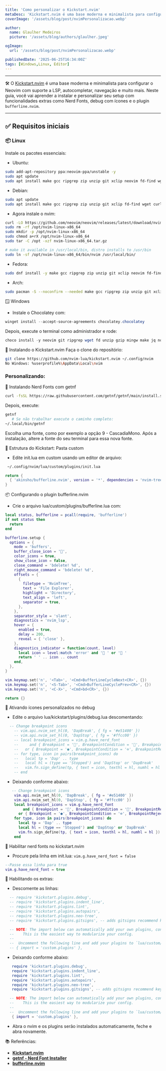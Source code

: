 ```yaml
---
title: 'Como personalizar o Kickstart.nvim'
metaDesc: 'Kickstart.nvim é uma base moderna e minimalista para configurar o Neovim com suporte a LSP, autocompletar, navegação e muito mais.'
coverImage: '/assets/blog/post/nvimPersonalizacao.webp'

author:
  name: Glaulher Medeiros
  picture: '/assets/blog/authors/glaulher.jpeg'

ogImage:
  url: '/assets/blog/post/nvimPersonalizacao.webp'

publishedDate: '2025-06-25T16:34:00Z'
tags: [Windows,Linux, Editor]
---
```


---


🛠️ O [Kickstart.nvim](https://github.com/nvim-lua/kickstart.nvim) é uma base moderna e minimalista para configurar o Neovim com suporte a LSP, autocompletar, navegação e muito mais. Neste guia, você vai aprender a instalar e personalizar seu setup com funcionalidades extras como Nerd Fonts, debug com ícones e o plugin `bufferline.nvim`.

---

## ✅ Requisitos iniciais

### 📦 Linux

Instale os pacotes essenciais:

- Ubuntu:
```bash
sudo add-apt-repository ppa:neovim-ppa/unstable -y
sudo apt update
sudo apt install make gcc ripgrep zip unzip git xclip neovim fd-find wget curl wl-clipboard
```

- Debian:
```bash
sudo apt update
sudo apt install make gcc ripgrep zip unzip git xclip fd-find wget curl wl-clipboard
```

- Agora instale o nvim:
```bash
curl -LO https://github.com/neovim/neovim/releases/latest/download/nvim-linux-x86_64.tar.gz
sudo rm -rf /opt/nvim-linux-x86_64
sudo mkdir -p /opt/nvim-linux-x86_64
sudo chmod a+rX /opt/nvim-linux-x86_64
sudo tar -C /opt -xzf nvim-linux-x86_64.tar.gz

# make it available in /usr/local/bin, distro installs to /usr/bin
sudo ln -sf /opt/nvim-linux-x86_64/bin/nvim /usr/local/bin/
```

- Fedora:
```bash
sudo dnf install -y make gcc ripgrep zip unzip git xclip neovim fd-find wget curl wl-clipboard
```
- Arch:
```bash
sudo pacman -S --noconfirm --needed make gcc ripgrep zip unzip git xclip neovim fd-find wget curl wl-clipboard
```


🪟 Windows
- Instale o Chocolatey com:

```powershell
winget install --accept-source-agreements chocolatey.chocolatey
```
Depois, execute o terminal como administrador e rode:

```powershell
choco install -y neovim git ripgrep wget fd unzip gzip mingw make jq nodejs-lts luarocks llvm
```
🚀 Instalando o Kickstart.nvim
Faça o clone do repositório:

```bash
git clone https://github.com/nvim-lua/kickstart.nvim ~/.config/nvim
No Windows: %userprofile%\AppData\Local\nvim
```



### Personalizando:

🎨 Instalando Nerd Fonts com getnf
```bash
curl -fsSL https://raw.githubusercontent.com/getnf/getnf/main/install.sh | bash
```

Depois, execute:
```bash
getnf
   # Se não trabalhar execute o caminho completo:
~/.local/bin/getnf
```

Escolha uma fonte, como por exemplo a opção 9 - CascadiaMono. Após a instalação, altere a fonte do seu terminal para essa nova fonte.



🧠 Estrutura do Kickstart: Pasta custom

- Edite init.lua em custom usando um editor de arquivo:
```bash
 ~/.config/nvim/lua/custom/plugins/init.lua
```

```lua
return {
  { 'akinsho/bufferline.nvim', version = '*', dependencies = 'nvim-tree/nvim-web-devicons' },
}
```
📦 Configurando o plugin bufferline.nvim
- Crie o arquivo lua/custom/plugins/bufferline.lua com:

```lua
local status, bufferline = pcall(require, 'bufferline')
if not status then
  return
end

bufferline.setup {
  options = {
    mode = 'buffers',
    buffer_close_icon = '',
    color_icons = true,
    show_close_icon = false,
    close_command = 'bdelete! %d',
    right_mouse_command = 'bdelete! %d',
    offsets = {
      {
        filetype = 'NvimTree',
        text = 'File Explorer',
        highlight = 'Directory',
        text_align = 'left',
        separator = true,
      },
    },
    separator_style = 'slant',
    diagnostics = 'nvim_lsp',
    hover = {
      enabled = true,
      delay = 200,
      reveal = { 'close' },
    },
    diagnostics_indicator = function(count, level)
      local icon = level:match 'error' and ' ' or ' '
      return ' ' .. icon .. count
    end,
  },
}

vim.keymap.set('n', '<Tab>', '<Cmd>BufferLineCycleNext<CR>', {})
vim.keymap.set('n', '<S-Tab>', '<Cmd>BufferLineCyclePrev<CR>', {})
vim.keymap.set('n', '<C-X>', '<Cmd>bd<CR>', {})

return {}
```
🐞 Ativando ícones personalizados no debug
- Edite o arquivo lua/kickstart/plugins/debug.lua descomentando:

```lua
  -- Change breakpoint icons
    -- vim.api.nvim_set_hl(0, 'DapBreak', { fg = '#e51400' })
    -- vim.api.nvim_set_hl(0, 'DapStop', { fg = '#ffcc00' })
    -- local breakpoint_icons = vim.g.have_nerd_font
    --     and { Breakpoint = '', BreakpointCondition = '', BreakpointRejected = '', LogPoint = '', Stopped = '' }
    --   or { Breakpoint = '●', BreakpointCondition = '⊜', BreakpointRejected = '⊘', LogPoint = '◆', Stopped = '⭔' }
    -- for type, icon in pairs(breakpoint_icons) do
    --   local tp = 'Dap' .. type
    --   local hl = (type == 'Stopped') and 'DapStop' or 'DapBreak'
    --   vim.fn.sign_define(tp, { text = icon, texthl = hl, numhl = hl })
    -- end
```
- Deixando conforme abaixo:

```lua
   -- Change breakpoint icons
    vim.api.nvim_set_hl(0, 'DapBreak', { fg = '#e51400' })
    vim.api.nvim_set_hl(0, 'DapStop', { fg = '#ffcc00' })
    local breakpoint_icons = vim.g.have_nerd_font
        and { Breakpoint = '', BreakpointCondition = '', BreakpointRejected = '', LogPoint = '', Stopped = '' }
      or { Breakpoint = '●', BreakpointCondition = '⊜', BreakpointRejected = '⊘', LogPoint = '◆', Stopped = '⭔' }
    for type, icon in pairs(breakpoint_icons) do
      local tp = 'Dap' .. type
      local hl = (type == 'Stopped') and 'DapStop' or 'DapBreak'
      vim.fn.sign_define(tp, { text = icon, texthl = hl, numhl = hl })
    end
```

🎨 Habilitar nerd fonts no kickstart.nvim
- Procure pela linha em init.lua: `vim.g.have_nerd_font = false`
```lua
--Passe essa linha para true
vim.g.have_nerd_font = true
```

🧠 Habilitando os extras:
- Descomente as linhas:
```lua
  -- require 'kickstart.plugins.debug',
  -- require 'kickstart.plugins.indent_line',
  -- require 'kickstart.plugins.lint',
  -- require 'kickstart.plugins.autopairs',
  -- require 'kickstart.plugins.neo-tree',
  -- require 'kickstart.plugins.gitsigns', -- adds gitsigns recommend keymaps

  -- NOTE: The import below can automatically add your own plugins, configuration, etc from `lua/custom/plugins/*.lua`
  --    This is the easiest way to modularize your config.
  --
  --  Uncomment the following line and add your plugins to `lua/custom/plugins/*.lua` to get going.
  -- { import = 'custom.plugins' },
```

- Deixando conforme abaixo:
```lua
   require 'kickstart.plugins.debug',
   require 'kickstart.plugins.indent_line',
   require 'kickstart.plugins.lint',
   require 'kickstart.plugins.autopairs',
   require 'kickstart.plugins.neo-tree',
   require 'kickstart.plugins.gitsigns', -- adds gitsigns recommend keymaps

  -- NOTE: The import below can automatically add your own plugins, configuration, etc from `lua/custom/plugins/*.lua`
  --    This is the easiest way to modularize your config.
  --
  --  Uncomment the following line and add your plugins to `lua/custom/plugins/*.lua` to get going.
   { import = 'custom.plugins' },
```


- Abra o nvim e os plugins serão instalados automaticamente, feche e abra novamente.

📚 Referências:
- [**Kickstart.nvim**](https://github.com/nvim-lua/kickstart.nvim/blob/master/init.lua)
- [**getnf - Nerd Font Installer**](https://github.com/getnf/getnf)
- [**bufferline.nvim**](https://github.com/akinsho/bufferline.nvim)